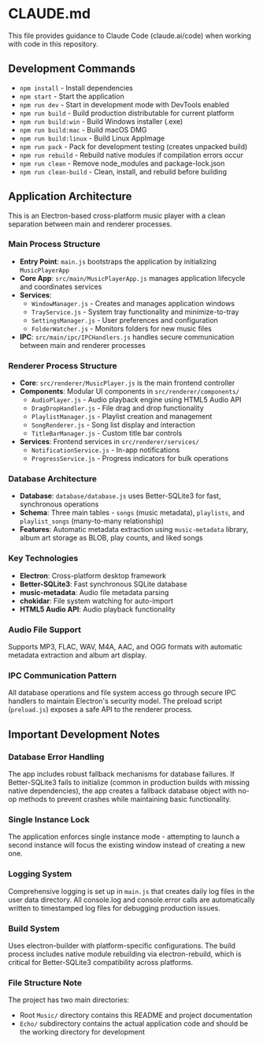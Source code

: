 # CLAUDE.md

This file provides guidance to Claude Code (claude.ai/code) when working with code in this repository.

## Development Commands

- `npm install` - Install dependencies
- `npm start` - Start the application
- `npm run dev` - Start in development mode with DevTools enabled
- `npm run build` - Build production distributable for current platform
- `npm run build:win` - Build Windows installer (.exe)
- `npm run build:mac` - Build macOS DMG
- `npm run build:linux` - Build Linux AppImage
- `npm run pack` - Pack for development testing (creates unpacked build)
- `npm run rebuild` - Rebuild native modules if compilation errors occur
- `npm run clean` - Remove node_modules and package-lock.json
- `npm run clean-build` - Clean, install, and rebuild before building

## Application Architecture

This is an Electron-based cross-platform music player with a clean separation between main and renderer processes.

### Main Process Structure
- **Entry Point**: `main.js` bootstraps the application by initializing `MusicPlayerApp`
- **Core App**: `src/main/MusicPlayerApp.js` manages application lifecycle and coordinates services
- **Services**:
  - `WindowManager.js` - Creates and manages application windows
  - `TrayService.js` - System tray functionality and minimize-to-tray
  - `SettingsManager.js` - User preferences and configuration
  - `FolderWatcher.js` - Monitors folders for new music files
- **IPC**: `src/main/ipc/IPCHandlers.js` handles secure communication between main and renderer processes

### Renderer Process Structure
- **Core**: `src/renderer/MusicPlayer.js` is the main frontend controller
- **Components**: Modular UI components in `src/renderer/components/`
  - `AudioPlayer.js` - Audio playback engine using HTML5 Audio API
  - `DragDropHandler.js` - File drag and drop functionality
  - `PlaylistManager.js` - Playlist creation and management
  - `SongRenderer.js` - Song list display and interaction
  - `TitleBarManager.js` - Custom title bar controls
- **Services**: Frontend services in `src/renderer/services/`
  - `NotificationService.js` - In-app notifications
  - `ProgressService.js` - Progress indicators for bulk operations

### Database Architecture
- **Database**: `database/database.js` uses Better-SQLite3 for fast, synchronous operations
- **Schema**: Three main tables - `songs` (music metadata), `playlists`, and `playlist_songs` (many-to-many relationship)
- **Features**: Automatic metadata extraction using `music-metadata` library, album art storage as BLOB, play counts, and liked songs

### Key Technologies
- **Electron**: Cross-platform desktop framework
- **Better-SQLite3**: Fast synchronous SQLite database
- **music-metadata**: Audio file metadata parsing
- **chokidar**: File system watching for auto-import
- **HTML5 Audio API**: Audio playback functionality

### Audio File Support
Supports MP3, FLAC, WAV, M4A, AAC, and OGG formats with automatic metadata extraction and album art display.

### IPC Communication Pattern
All database operations and file system access go through secure IPC handlers to maintain Electron's security model. The preload script (`preload.js`) exposes a safe API to the renderer process.

## Important Development Notes

### Database Error Handling
The app includes robust fallback mechanisms for database failures. If Better-SQLite3 fails to initialize (common in production builds with missing native dependencies), the app creates a fallback database object with no-op methods to prevent crashes while maintaining basic functionality.

### Single Instance Lock
The application enforces single instance mode - attempting to launch a second instance will focus the existing window instead of creating a new one.

### Logging System
Comprehensive logging is set up in `main.js` that creates daily log files in the user data directory. All console.log and console.error calls are automatically written to timestamped log files for debugging production issues.

### Build System
Uses electron-builder with platform-specific configurations. The build process includes native module rebuilding via electron-rebuild, which is critical for Better-SQLite3 compatibility across platforms.

### File Structure Note
The project has two main directories: 
- Root `Music/` directory contains this README and project documentation
- `Echo/` subdirectory contains the actual application code and should be the working directory for development
